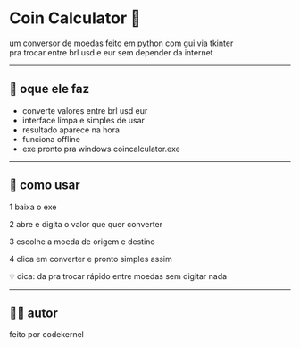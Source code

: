 # Coin Calculator 💸

um conversor de moedas feito em python com gui via tkinter  
pra trocar entre brl usd e eur sem depender da internet  

---

## 🔹 oque ele faz

- converte valores entre brl usd eur  
- interface limpa e simples de usar  
- resultado aparece na hora   
- funciona offline  
- exe pronto pra windows coincalculator.exe  

---

## 🎯 como usar

1 baixa o exe 

2 abre e digita o valor que quer converter  

3 escolhe a moeda de origem e destino  

4 clica em converter e pronto simples assim  

💡 dica: da pra trocar rápido entre moedas sem digitar nada  

---

## 👨‍💻 autor

feito por codekernel 


